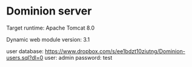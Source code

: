# Dominion server

Target runtime: Apache Tomcat 8.0

Dynamic web module version: 3.1

user database: https://www.dropbox.com/s/ee1bdzt10ziutng/Dominion-users.sql?dl=0
user: admin
password: test
